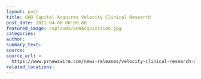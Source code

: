 ```yaml
---
layout: post
title: GHO Capital Acquires Velocity Clinical Research
post_date: 2021-04-08 00:00:00
featured_image: /uploads/GHOAcquisition.jpg
categories:
author:
summary_text:
source:
source_url: >-
  https://www.prnewswire.com/news-releases/velocity-clinical-research-acquired-by-gho-signalling-evolution-of-clinical-trial-site-industry-301264417.html
related_locations:
---
```

